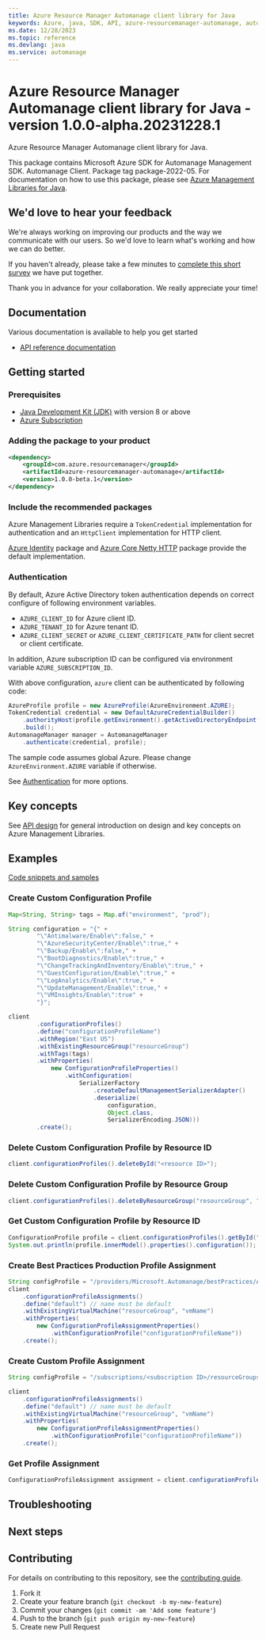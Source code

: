 ```yaml
---
title: Azure Resource Manager Automanage client library for Java
keywords: Azure, java, SDK, API, azure-resourcemanager-automanage, automanage
ms.date: 12/28/2023
ms.topic: reference
ms.devlang: java
ms.service: automanage
---
```

# Azure Resource Manager Automanage client library for Java - version 1.0.0-alpha.20231228.1 


Azure Resource Manager Automanage client library for Java.

This package contains Microsoft Azure SDK for Automanage Management SDK. Automanage Client. Package tag package-2022-05. For documentation on how to use this package, please see [Azure Management Libraries for Java](https://aka.ms/azsdk/java/mgmt).

## We'd love to hear your feedback

We're always working on improving our products and the way we communicate with our users. So we'd love to learn what's working and how we can do better.

If you haven't already, please take a few minutes to [complete this short survey][survey] we have put together.

Thank you in advance for your collaboration. We really appreciate your time!

## Documentation

Various documentation is available to help you get started

- [API reference documentation][docs]

## Getting started

### Prerequisites

- [Java Development Kit (JDK)][jdk] with version 8 or above
- [Azure Subscription][azure_subscription]

### Adding the package to your product

[//]: # ({x-version-update-start;com.azure.resourcemanager:azure-resourcemanager-automanage;current})
```xml
<dependency>
    <groupId>com.azure.resourcemanager</groupId>
    <artifactId>azure-resourcemanager-automanage</artifactId>
    <version>1.0.0-beta.1</version>
</dependency>
```
[//]: # ({x-version-update-end})

### Include the recommended packages

Azure Management Libraries require a `TokenCredential` implementation for authentication and an `HttpClient` implementation for HTTP client.

[Azure Identity][azure_identity] package and [Azure Core Netty HTTP][azure_core_http_netty] package provide the default implementation.

### Authentication

By default, Azure Active Directory token authentication depends on correct configure of following environment variables.

- `AZURE_CLIENT_ID` for Azure client ID.
- `AZURE_TENANT_ID` for Azure tenant ID.
- `AZURE_CLIENT_SECRET` or `AZURE_CLIENT_CERTIFICATE_PATH` for client secret or client certificate.

In addition, Azure subscription ID can be configured via environment variable `AZURE_SUBSCRIPTION_ID`.

With above configuration, `azure` client can be authenticated by following code:

```java
AzureProfile profile = new AzureProfile(AzureEnvironment.AZURE);
TokenCredential credential = new DefaultAzureCredentialBuilder()
    .authorityHost(profile.getEnvironment().getActiveDirectoryEndpoint())
    .build();
AutomanageManager manager = AutomanageManager
    .authenticate(credential, profile);
```

The sample code assumes global Azure. Please change `AzureEnvironment.AZURE` variable if otherwise.

See [Authentication][authenticate] for more options.

## Key concepts

See [API design][design] for general introduction on design and key concepts on Azure Management Libraries.

## Examples

[Code snippets and samples](https://github.com/Azure/azure-sdk-for-java/blob/main/sdk/automanage/azure-resourcemanager-automanage/SAMPLE.md)

### Create Custom Configuration Profile

```java
Map<String, String> tags = Map.of("environment", "prod");

String configuration = "{" +
        "\"Antimalware/Enable\":false," +
        "\"AzureSecurityCenter/Enable\":true," +
        "\"Backup/Enable\":false," +
        "\"BootDiagnostics/Enable\":true," +
        "\"ChangeTrackingAndInventory/Enable\":true," +
        "\"GuestConfiguration/Enable\":true," +
        "\"LogAnalytics/Enable\":true," +
        "\"UpdateManagement/Enable\":true," +
        "\"VMInsights/Enable\":true" +
        "}";

client
        .configurationProfiles()
        .define("configurationProfileName")
        .withRegion("East US")
        .withExistingResourceGroup("resourceGroup")
        .withTags(tags)
        .withProperties(
            new ConfigurationProfileProperties()
                .withConfiguration(
                    SerializerFactory
                        .createDefaultManagementSerializerAdapter()
                        .deserialize(
                            configuration,
                            Object.class,
                            SerializerEncoding.JSON)))
        .create();
```

### Delete Custom Configuration Profile by Resource ID

```java
client.configurationProfiles().deleteById("<resource ID>");
```

### Delete Custom Configuration Profile by Resource Group 

```java
client.configurationProfiles().deleteByResourceGroup("resourceGroup", "configurationProfileName");
```

### Get Custom Configuration Profile by Resource ID

```java
ConfigurationProfile profile = client.configurationProfiles().getById("<resource ID>");
System.out.println(profile.innerModel().properties().configuration());
```

### Create Best Practices Production Profile Assignment 

```java
String configProfile = "/providers/Microsoft.Automanage/bestPractices/AzureBestPracticesProduction";
client
    .configurationProfileAssignments()
    .define("default") // name must be default
    .withExistingVirtualMachine("resourceGroup", "vmName")
    .withProperties(
        new ConfigurationProfileAssignmentProperties()
            .withConfigurationProfile("configurationProfileName"))
    .create();
```

### Create Custom Profile Assignment 

```java
String configProfile = "/subscriptions/<subscription ID>/resourceGroups/resourceGroup/providers/Microsoft.Automanage/configurationProfiles/configurationProfileName";

client
    .configurationProfileAssignments()
    .define("default") // name must be default
    .withExistingVirtualMachine("resourceGroup", "vmName")
    .withProperties(
        new ConfigurationProfileAssignmentProperties()
            .withConfigurationProfile("configurationProfileName"))
    .create();
```

### Get Profile Assignment 

```java 
ConfigurationProfileAssignment assignment = client.configurationProfileAssignments().get("resourceGroup", "default", "vmName"); // name must be default
```

## Troubleshooting

## Next steps

## Contributing

For details on contributing to this repository, see the [contributing guide](https://github.com/Azure/azure-sdk-for-java/blob/main/CONTRIBUTING.md).

1. Fork it
1. Create your feature branch (`git checkout -b my-new-feature`)
1. Commit your changes (`git commit -am 'Add some feature'`)
1. Push to the branch (`git push origin my-new-feature`)
1. Create new Pull Request

<!-- LINKS -->
[survey]: https://microsoft.qualtrics.com/jfe/form/SV_ehN0lIk2FKEBkwd?Q_CHL=DOCS
[docs]: https://azure.github.io/azure-sdk-for-java/
[jdk]: /java/azure/jdk/
[azure_subscription]: https://azure.microsoft.com/free/
[azure_identity]: https://github.com/Azure/azure-sdk-for-java/blob/main/sdk/identity/azure-identity
[azure_core_http_netty]: https://github.com/Azure/azure-sdk-for-java/blob/main/sdk/core/azure-core-http-netty
[authenticate]: https://github.com/Azure/azure-sdk-for-java/blob/main/sdk/resourcemanager/docs/AUTH.md
[design]: https://github.com/Azure/azure-sdk-for-java/blob/main/sdk/resourcemanager/docs/DESIGN.md


